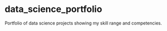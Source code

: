 # data_science_portfolio
Portfolio of data science projects showing my skill range and competencies.
